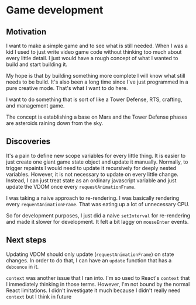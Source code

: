 # Game development

## Motivation

I want to make a simple game and to see what is still needed.  When I was a kid
I used to just write video game code without thinking too much about every
little detail.  I just would have a rough concept of what I wanted to build and
start building it.

My hope is that by building something more complete I will know what still needs
to be build.  It's also been a long time since I've just programmed in a pure
creative mode.  That's what I want to do here.

I want to do something that is sort of like a Tower Defense, RTS, crafting, and
management game.

The concept is establishing a base on Mars and the Tower Defense phases are
asteroids raining down from the sky.

## Discoveries

It's a pain to define new scope variables for every little thing.  It is easier
to just create one giant game state object and update it manually.  Normally,
to trigger repaints I would need to update it recursively for deeply nested
variables.  However, it is not necessary to update on every little change.
Instead, I can just treat state as an ordinary javascript variable and just
update the VDOM once every `requestAnimationFrame`.

I was taking a naive approach to re-rendering.  I was basically rendering every
`requentAnimationFrame`.  That was eating up a lot of unnecessary CPU.

So for development purposes, I just did a naive `setInterval` for re-rendering
and made it slower for development.  It felt a bit laggy on `mouseEnter` events.

## Next steps

Updating VDOM should only update (`requestAnimationFrame`) on state changes.
In order to do that, I can have an `update` function that has a `debounce` in
it.

`context` was another issue that I ran into.  I'm so used to React's `context`
that I immediately thinking in those terms.  However, I'm not bound by the
normal React limitations.  I didn't investigate it much because I didn't really
need `context` but I think in future 
